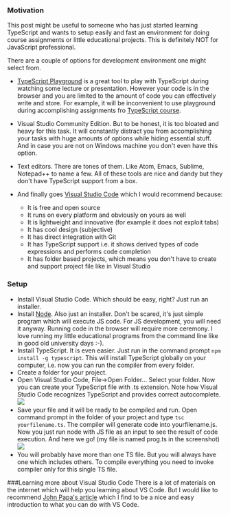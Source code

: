 ### Motivation

This post might be useful to someone who has just started learning TypeScript and wants to setup easily and fast an environment for doing course assignments or little educational projects. This is definitely NOT for JavaScript professional.

There are a couple of options for development environment one might select from.
* [TypeScript Playground](http://www.typescriptlang.org/play/) is a great tool to play with TypeScript during watching some lecture or presentation. However your code is in the browser and you are limited to the amount of code you can effectively write and store. For example, it will be inconvenient to use playground during accomplishing assignments fro [TypeScript course](https://www.edx.org/course/introduction-typescript-microsoft-dev201x-1). 

* Visual Studio Community Edition. But to be honest, it is too bloated and heavy for this task. It will constantly distract you from accomplishing your tasks with huge amounts of options while hiding essential stuff. And in case you are not on Windows machine you don't even have this option.

* Text editors. There are tones of them. Like Atom, Emacs, Sublime, Notepad++ to name a few. All of these tools are nice and dandy but they don't have TypeScript support from a box.

* And finally goes [Visual Studio Code](https://code.visualstudio.com/) which I would recommend because:
  * It is free and open source
  * It runs on every platform and obviously on yours as well
  * It is lightweight and innovative (for example it does not exploit tabs)
  * It has cool design (subjective)
  * It has direct integration with Git
  * It has TypeScript support i.e. it shows derived types of code expressions and performs code completion
  * It has folder based projects, which means you don't have to create and support project file like in Visual Studio 
  
### Setup
 * Install Visual Studio Code. Which should be easy, right? Just run an installer.
 * Install [Node](https://nodejs.org/en/). Also just an installer. Don't be scared, it's just simple program which will execute JS code. For JS development, you will need it anyway. Running code in the browser will require more ceremony. I love running my little educational programs from the command line like in good old university days :-). 
 * Install TypeScript. It is even easier. Just run in the command prompt `npm install -g typescript`. This will install TypeScript globally on your computer, i.e. now you can run the compiler from every folder.
 * Create a folder for your project.
 * Open Visual Studio Code, File->Open Folder... Select your folder. Now you can create your TypeScript file with .ts extension. Note how Visual Studio Code recognizes TypeScript and provides correct autocomplete.
 ![](http://puu.sh/nYBSe/1a9f32a6ef.png)
* Save your file and it will be ready to be compiled and run. Open command prompt in the folder of your project and type `tsc yourfilename.ts`. The compiler will generate code into yourfilename.js. Now you just run node with JS file as an input to see the result of code execution. And here we go! (my file is named prog.ts in the screenshot) 
![](http://puu.sh/nZEtY/ea62f3b464.png)
* You will probably have more than one TS file. But you will always have one which includes others. To compile everything you need to invoke compiler only for this single TS file.

###Learning more about Visual Studio Code
There is a lot of materials on the internet which will help you learning about VS Code. But I would like to recommend [John Papa's article](http://johnpapa.net/getting-started-with-visual-studio-code/) which I find to be a nice and easy introduction to what you can do with VS Code.
